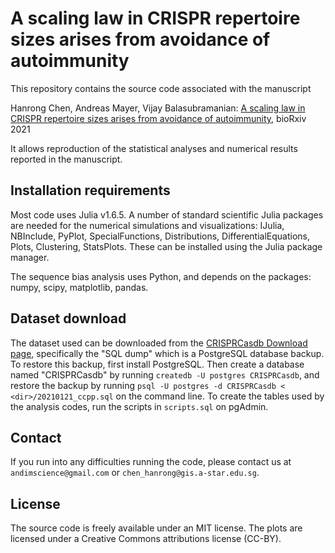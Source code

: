 # A scaling law in CRISPR repertoire sizes arises from avoidance of autoimmunity

This repository contains the source code associated with the manuscript

Hanrong Chen, Andreas Mayer, Vijay Balasubramanian: [A scaling law in CRISPR repertoire sizes arises from avoidance of autoimmunity](https://doi.org/10.1101/2021.01.04.425308), bioRxiv 2021

It allows reproduction of the statistical analyses and numerical results reported in the manuscript.

## Installation requirements

Most code uses Julia v1.6.5. A number of standard scientific Julia packages are needed for the numerical simulations and visualizations: IJulia, NBInclude, PyPlot, SpecialFunctions, Distributions, DifferentialEquations, Plots, Clustering, StatsPlots. These can be installed using the Julia package manager.

The sequence bias analysis uses Python, and depends on the packages: numpy, scipy, matplotlib, pandas.

## Dataset download

The dataset used can be downloaded from the [CRISPRCasdb Download page](https://crisprcas.i2bc.paris-saclay.fr/Home/Download), specifically the "SQL dump" which is a PostgreSQL database backup. To restore this backup, first install PostgreSQL. Then create a database named "CRISPRCasdb" by running `createdb -U postgres CRISPRCasdb`, and restore the backup by running `psql -U postgres -d CRISPRCasdb < <dir>/20210121_ccpp.sql` on the command line. To create the tables used by the analysis codes, run the scripts in `scripts.sql` on pgAdmin.

## Contact

If you run into any difficulties running the code, please contact us at `andimscience@gmail.com` or `chen_hanrong@gis.a-star.edu.sg`.

## License

The source code is freely available under an MIT license. The plots are licensed under a Creative Commons attributions license (CC-BY).
